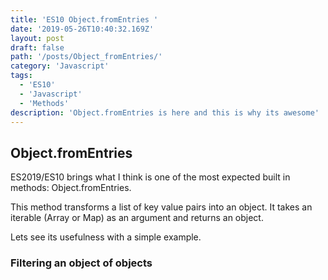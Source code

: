 ```yaml
---
title: 'ES10 Object.fromEntries '
date: '2019-05-26T10:40:32.169Z'
layout: post
draft: false
path: '/posts/Object_fromEntries/'
category: 'Javascript'
tags:
  - 'ES10'
  - 'Javascript'
  - 'Methods'
description: 'Object.fromEntries is here and this is why its awesome'
---
```


## Object.fromEntries

ES2019/ES10 brings what I think is one of the most expected built in methods: Object.fromEntries.

This method transforms a list of key value pairs into an object. It takes an iterable (Array or Map) as an argument and returns an object.

Lets see its usefulness with a simple example.

### Filtering an object of objects
